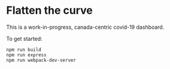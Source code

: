 # Flatten the curve

This is a work-in-progress, canada-centric covid-19 dashboard.

To get started:

```
npm run build 
npm run express
npm run webpack-dev-server
```

